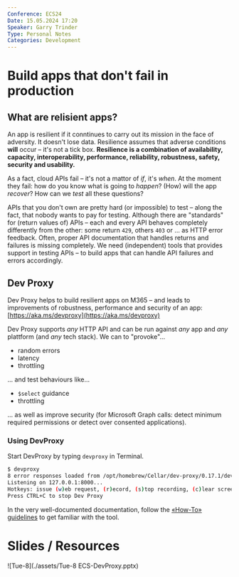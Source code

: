 ```yaml
---
Conference: ECS24
Date: 15.05.2024 17:20
Speaker: Garry Trinder
Type: Personal Notes
Categories: Development
---
```


# Build apps that don't fail in production

## What are relisient apps?

An app is resilient if it conntinues to carry out its mission in the face of adversity. It doesn't lose data.
Resilience assumes that adverse conditions **will** occur – it's not a tick box.
**Resilience is a combination of availability, capacity, interoperability, performance, reliability, robustness, safety, security and usability.**

As a fact, cloud APIs fail – it's not a mattor of _if_, it's _when_. At the moment they fail: how do you know what is going to _happen_? (How) will the app _recover_? How can we _test_ all these questions?

APIs that you don't own are pretty hard (or impossible) to test – along the fact, that nobody wants to pay for testing. 
Although there are "standards" for (return values of) APIs – each and every API behaves completely differently from the other: some return `429`, others `403` or ... as HTTP error feedback.
Often, proper API documentation that handles returns and failures is missing completely. We need (independent) tools that provides support in testing APIs – to build apps that can handle API failures and errors accordingly.

## Dev Proxy
Dev Proxy helps to build resilient apps on M365 – and leads to improvements of robustness, performance and security of an app:
[https://aka.ms/devproxy](https://aka.ms/devproxy)

Dev Proxy supports _any_ HTTP API and can be run against _any_ app and _any_ plattform (and _any_ tech stack).
We can to "provoke"...
- random errors
- latency
- throttling

... and test behaviours like...
- `$select` guidance 
- throttling

... as well as improve security (for Microsoft Graph calls: detect minimum required permissions or detect over consented applications).

### Using DevProxy

Start DevProxy by typing `devproxy` in Terminal.

```bash
$ devproxy
8 error responses loaded from /opt/homebrew/Cellar/dev-proxy/0.17.1/devproxy-errors.json
Listening on 127.0.0.1:8000...
Hotkeys: issue (w)eb request, (r)ecord, (s)top recording, (c)lear screen
Press CTRL+C to stop Dev Proxy
```

In the very well-documented documentation, follow the [«How-To» guidelines](https://learn.microsoft.com/en-us/microsoft-cloud/dev/dev-proxy/how-to/overview) to get familiar with the tool.

# Slides / Resources
![Tue-8](./assets/Tue-8 ECS-DevProxy.pptx)